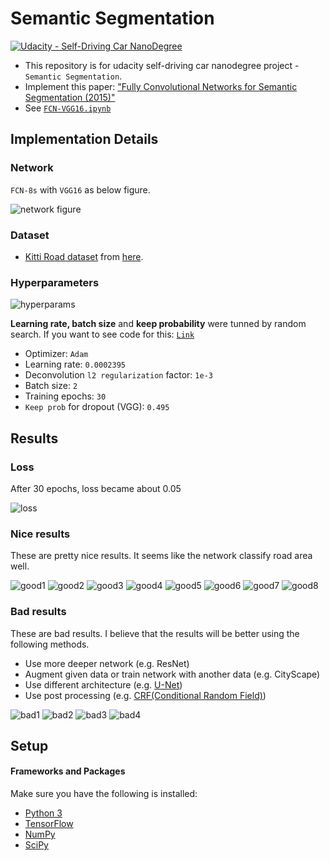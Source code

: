 # Semantic Segmentation
[![Udacity - Self-Driving Car NanoDegree](https://s3.amazonaws.com/udacity-sdc/github/shield-carnd.svg)](http://www.udacity.com/drive)

- This repository is for udacity self-driving car nanodegree project - `Semantic Segmentation`.
- Implement this paper: ["Fully Convolutional Networks for Semantic Segmentation (2015)"](https://people.eecs.berkeley.edu/~jonlong/long_shelhamer_fcn.pdf)
- See [`FCN-VGG16.ipynb`](./FCN-VGG16.ipynb)


## Implementation Details
### Network
`FCN-8s` with `VGG16` as below figure.

![network figure](https://devblogs.nvidia.com/parallelforall/wp-content/uploads/2016/11/figure15.png)

### Dataset
- [Kitti Road dataset](http://www.cvlibs.net/datasets/kitti/eval_road.php) from [here](http://www.cvlibs.net/download.php?file=data_road.zip).

### Hyperparameters

![hyperparams](./assets/hyperparams.png)

__Learning rate, batch size__ and __keep probability__ were tunned by random search. If you want to see code for this: [`Link`](./fcn8s-vgg-tunning-params.ipynb)



- Optimizer: `Adam`
- Learning rate: `0.0002395`
- Deconvolution `l2 regularization` factor: `1e-3`
- Batch size: `2`
- Training epochs: `30`
- `Keep prob` for dropout (VGG): `0.495`

#### 

## Results
### Loss
After 30 epochs, loss became about 0.05

![loss](./assets/loss.png)

### Nice results
These are pretty nice results. It seems like the network classify road area well.


![good1](./assets/good1.png)
![good2](./assets/good2.png)
![good3](./assets/good3.png)
![good4](./assets/good4.png)
![good5](./assets/good5.png)
![good6](./assets/good6.png)
![good7](./assets/good7.png)
![good8](./assets/good8.png)


### Bad results
These are bad results. I believe that the results will be better using the following methods.
- Use more deeper network (e.g. ResNet)
- Augment given data or train network with another data (e.g. CityScape)
- Use different architecture (e.g. [U-Net](https://arxiv.org/abs/1505.04597))
- Use post processing (e.g. [CRF(Conditional Random Field)](https://arxiv.org/abs/1210.5644))


![bad1](./assets/bad1.png)
![bad2](./assets/bad2.png)
![bad3](./assets/bad3.png)
![bad4](./assets/bad4.png)


## Setup
#### Frameworks and Packages
Make sure you have the following is installed:
 - [Python 3](https://www.python.org/)
 - [TensorFlow](https://www.tensorflow.org/)
 - [NumPy](http://www.numpy.org/)
 - [SciPy](https://www.scipy.org/)
